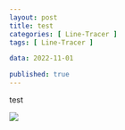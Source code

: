 ```yaml
---
layout: post
title: test
categories: [ Line-Tracer ]
tags: [ Line-Tracer ]

data: 2022-11-01

published: true
---
```


test

![](../images/jekyll-logo.png)